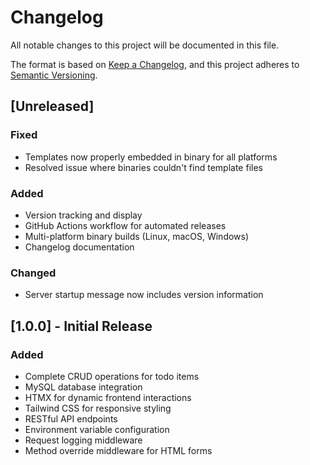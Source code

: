 # Changelog

All notable changes to this project will be documented in this file.

The format is based on [Keep a Changelog](https://keepachangelog.com/en/1.0.0/),
and this project adheres to [Semantic Versioning](https://semver.org/spec/v2.0.0.html).

## [Unreleased]

### Fixed
- Templates now properly embedded in binary for all platforms
- Resolved issue where binaries couldn't find template files

### Added
- Version tracking and display
- GitHub Actions workflow for automated releases
- Multi-platform binary builds (Linux, macOS, Windows)
- Changelog documentation

### Changed
- Server startup message now includes version information

## [1.0.0] - Initial Release

### Added
- Complete CRUD operations for todo items
- MySQL database integration
- HTMX for dynamic frontend interactions
- Tailwind CSS for responsive styling
- RESTful API endpoints
- Environment variable configuration
- Request logging middleware
- Method override middleware for HTML forms
